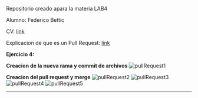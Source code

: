 
 Repositorio creado apara la materia LAB4

 Alumno: Federico Bettic

 CV: [link](CV.md)

 Explicacion de que es un Pull Request: [link](ExplicacionPullRequest.md)
 
 **Ejercicio 4:**
 
 **Creacion de la nueva rama y commit de archivos**
 ![pullRequest1](https://user-images.githubusercontent.com/55335560/113591077-d78ac500-9609-11eb-915b-10eea03264e1.png)
 
 **Creacion del pull request y merge**
 ![pullRequest2](https://user-images.githubusercontent.com/55335560/113591082-d8235b80-9609-11eb-8310-c9e32e4c97a8.png)
 ![pullRequest3](https://user-images.githubusercontent.com/55335560/113591083-d8bbf200-9609-11eb-94e4-87e4e49ea436.png)
 ![pullRequest4](https://user-images.githubusercontent.com/55335560/113591085-d9548880-9609-11eb-938d-96cf09e23eed.png)
 ![pullRequest5](https://user-images.githubusercontent.com/55335560/113591089-d9548880-9609-11eb-9a23-78e10c5df24d.png)
 
 ------------------------------------

